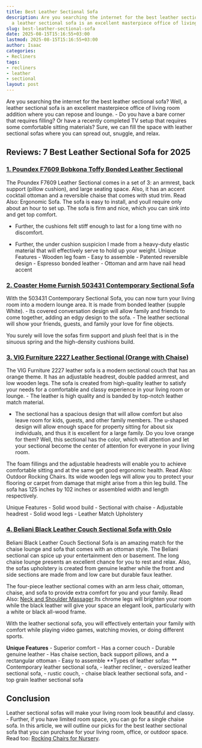 ```yaml
---
title: Best Leather Sectional Sofa
description: Are you searching the internet for the best leather sectional sofa? Well,
  a leather sectional sofa is an excellent masterpiece office of living room addition...
slug: best-leather-sectional-sofa
date: 2025-08-15T15:16:55+03:00
lastmod: 2025-08-15T15:16:55+03:00
author: Isaac
categories:
- Recliners
tags:
- recliners
- leather
- sectional
layout: post
---
```

Are you searching the internet for the best leather sectional sofa? Well, a leather sectional sofa is an excellent masterpiece office of living room addition where you can repose and lounge. - Do you have a bare corner that requires filling? Or have a recently completed TV setup that requires some comfortable sitting materials? Sure, we can fill the space with leather sectional sofas where you can spread out, snuggle, and relax.

##  Reviews: 7 Best Leather Sectional Sofa for 2025

###  [1. Poundex F7609 Bobkona Toffy Bonded Leather Sectional](https://www.amazon.com/dp/B01CAJSJR4/?tag=p-policy-20)

The Poundex F7609 Leather Sectional comes in a set of 3: an armrest, back support (pillow cushion), and large seating space. Also, it has an accent cocktail ottoman and a reversible chaise that comes with stud trim. Read Also: Ergonomic Sofa. The sofa is easy to install, and youll require only about an hour to set up. The sofa is firm and nice, which you can sink into and get top comfort.

- Further, the cushions felt stiff enough to last for a long time with no discomfort.

- Further, the under cushion suspicion I made from a heavy-duty elastic material that will effectively serve to hold up your weight. Unique Features - Wooden leg foam - Easy to assemble - Patented reversible design - Espresso bonded leather - Ottoman and arm have nail head accent

###  [2. Coaster Home Furnish 503431 Contemporary Sectional Sofa](https://www.amazon.com/dp/B00R2P6N8O/?tag=p-policy-20)

With the 503431 Contemporary Sectional Sofa, you can now turn your living room into a modern lounge area. It is made from bonded leather (supple White). - Its covered conversation design will allow family and friends to come together, adding an edgy design to the sofa. - The leather sectional will show your friends, guests, and family your love for fine objects.

You surely will love the sofas firm support and plush feel that is in the sinuous spring and the high-density cushions build.

###  [3. VIG Furniture 2227 Leather Sectional (Orange with Chaise)](https://www.amazon.com/dp/B00CRT52ZA/tag=p-policy-20)

The VIG Furniture 2227 leather sofa is a modern sectional couch that has an orange theme. It has an adjustable headrest, double padded armrest, and low wooden legs. The sofa is created from high-quality leather to satisfy your needs for a comfortable and classy experience in your living room or lounge. - The leather is high quality and is banded by top-notch leather match material.

- The sectional has a spacious design that will allow comfort but also leave room for kids, guests, and other family members. The u-shaped design will allow enough space for property sitting for about six individuals, and thus it is excellent for a large family. Do you love orange for them? Well, this sectional has the color, which will attention and let your sectional become the center of attention for everyone in your living room.

The foam fillings and the adjustable headrests will enable you to achieve comfortable sitting and at the same get good ergonomic health. Read Also: Outdoor Rocking Chairs. Its wide wooden legs will allow you to protect your flooring or carpet from damage that might arise from a thin leg build. The sofa has 125 inches by 102 inches or assembled width and length respectively.

Unique Features - Solid wood build - Sectional with chaise - Adjustable headrest - Solid wood legs - Leather Match Upholstery

###  [4. Beliani Black Leather Couch Sectional Sofa with Oslo](https://www.amazon.com/dp/B00TB2J0KE/?tag=p-policy-20)

Beliani Black Leather Couch Sectional Sofa is an amazing match for the chaise lounge and sofa that comes with an ottoman style. The Beliani sectional can spice up your entertainment den or basement. The long chaise lounge presents an excellent chance for you to rest and relax. Also, the sofas upholstery is created from genuine leather while the front and side sections are made from and low care but durable faux leather.

The four-piece leather sectional comes with an arm less chair, ottoman, chaise, and sofa to provide extra comfort for you and your family. Read Also: [Neck and Shoulder Massager](https://pestpolicy.com/best-neck-and-shoulder-massager/).Its chrome legs will brighten your room while the black leather will give your space an elegant look, particularly with a white or black all-wood frame.

With the leather sectional sofa, you will effectively entertain your family with comfort while playing video games, watching movies, or doing different sports.

**Unique Features** - Superior comfort - Has a corner couch - Durable genuine leather - Has chaise section, back support pillows, and a rectangular ottoman - Easy to assemble **Types of leather sofas: ** Contemporary leather sectional sofa, - leather recliner, - oversized leather sectional sofa, - rustic couch, - chaise black leather sectional sofa, and - top grain leather sectional sofa

##  Conclusion

Leather sectional sofas will make your living room look beautiful and classy. - Further, if you have limited room space, you can go for a single chaise sofa. In this article, we will outline our picks for the best leather sectional sofa that you can purchase for your living room, office, or outdoor space. Read too: [Rocking Chairs for Nursery](https://pestpolicy.com/best-rocking-chairs-for-nursery/).
